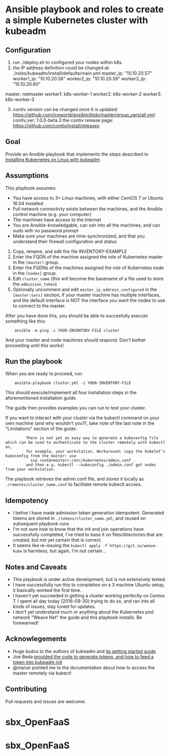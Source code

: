 # Ansible playbook and roles to create a simple Kubernetes cluster with kubeadm
## Configuration
1. run ./deploy.sh to configured your nodes within k8s.
2. the IP address definition could be changed at: ./roles/kubeadm/install/defaults/main.yml
master_ip: "10.10.20.57"
worker1_ip: "10.10.20.58"
worker2_ip: "10.10.20.59"
worker3_ip: "10.10.20.60"

master: netmaster
worker1: k8s-worker-1
worker2: k8s-worker-2
worker3: k8s-worker-3

3. contiv version can be changed once it is updated:
https://github.com/iceworld/ansible/blob/master/group_vars/all.yml:
contiv_ver: 1.0.0-beta.3
the contiv release page: https://github.com/contiv/install/releases

## Goal

Provide an Ansible playbook that implements the steps described in [Installing Kubernetes on Linux with kubeadm](http://kubernetes.io/docs/getting-started-guides/kubeadm/)

## Assumptions

This playbook assumes: 

* You have access to 3+ Linux machines, with either CentOS 7 or Ubuntu 16.04 installed
* Full network connectivty exists between the machines, and the Ansible control machine (e.g. your computer)
* The machines have access to the Internet
* You are Ansible-knowledgable, can ssh into all the machines, and can sudo with no password prompt
* Make sure your machines are time-synchronized, and that you understand their firewall configuration and status


1. Copy, rename, and edit the file INVENTORY-EXAMPLE
2. Enter the FQDN of the machine assigned the role of Kubernetes master in the ```[master]``` group.
3. Enter the FQDNs of the machines assigned the role of Kubernetes node in the ```[nodes]``` group.
4. Edit ```cluster_name``` (this will become the basename of a file used to store the ```admission_token```)
5. Optionally uncomment and edit ```master_ip_address_configured``` in the ```[master:vars]``` section, if your master machine has multiple interfaces, and the default interface is NOT the interface you want the nodes to use to connect to the master.

After you have done this, you should be able to succesfully execute something like this:

```
    ansible -m ping -i YOUR-INVENTORY-FILE cluster
```

And your master and node machines should respond.  Don't bother proceeding until this works!

## Run the playbook

When you are ready to proceed, run:

```
    ansible-playbook cluster.yml -i YOUR-INVENTORY-FILE
```

This should execute/implement all four installation steps in the aforementioned installation guide.

The guide then provides examples you can run to test your cluster.

If you want to interact with your cluster via the kubectl command on your own machine (and why wouldn't you?), take note of the last note in the "Limitations" section of the guide:

```
         There is not yet an easy way to generate a kubeconfig file which can be used to authenticate to the cluster remotely with kubectl on, 
         for example, your workstation. Workaround: copy the kubelet’s kubeconfig from the master: use 
           scp root@<master>:/etc/kubernetes/admin.conf . 
         and then e.g. kubectl --kubeconfig ./admin.conf get nodes from your workstation.
```

The playbook retrieves the admin.conf file, and stores it locally as ```./remotes/cluster_name.conf``` to facilitate remote kubectl access.

## Idempotency

* I belive I have made admission token generation idempotent. Generated tokens are stored in ```./tokens/cluster_name.yml```, and reused on subsequent playbook runs
* I'm not sure how to know that the init and join operations have successfully completed, I've tried to base it on files/directories that are created, but not yet certain that is correct.
* It seems like re-issuing the ```kubectl apply -f https://git.io/weave-kube``` is harmless, but again, I'm not certain...


## Notes and Caveats

* This playbook is under active development, but is not extensively tested.
* I have successfully run this to completion on a 3 machine Ubuntu setup, it basically worked the first time.
* I haven't yet succeeded in getting a cluster working perfectly on Centos 7. I spent all day today (2016-09-30) trying to do so, and ran into all kinds of issues, stay tuned for updates.
* I don't yet understand much or anything about the Kubernetes pod network "Weave Net" the guide and this playbook installs.  Be forewarned!

## Acknowlegements

* Huge kudos to the authors of kubeadm and [its getting started guide](http://kubernetes.io/docs/getting-started-guides/kubeadm/)
* Joe Beda [provided the code to generate tokens, and how to feed a token into kubeadm init](https://github.com/upmc-enterprises/kubeadm-aws/issues/1)
* @marun pointed me to the documentation about how to access the master remotely via kubectl

## Contributing

Pull requests and issues are welcome.












# sbx_OpenFaaS
# sbx_OpenFaaS
